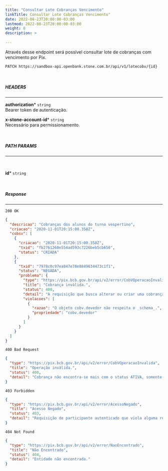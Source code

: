```yaml
---
title: "Consultar Lote Cobranças Vencimento"
linkTitle: Consultar Lote Cobranças Vencimento"
date: 2022-08-23T20:00:00-03:00
lastmod: 2022-08-23T20:00:00-03:00
weight: 8
description: >
  
---
```


Através desse endpoint será possível consultar lote de cobranças com vencimento por Pix.


```
PATCH https://sandbox-api.openbank.stone.com.br/api/v1/lotecobv/{id}
```
<br>

##### **HEADERS**
---

**authorization*** `string`
<br> Bearer token de autenticação.

**x-stone-account-id*** `string`
<br> Necessário para permissionamento.


<br>

##### **PATH PARAMS**
---
<br>

**id*** `string`

<br>

##### **Response**
---

```
200 OK
```

```json
{
  "descricao": "Cobranças dos alunos do turno vespertino",
  "criacao": "2020-11-01T20:15:00.358Z",
  "cobsv": [
    {
      "criacao": "2020-11-01T20:15:00.358Z",
      "txid": "fb2761260e554ad593c7226beb5cb650",
      "status": "CRIADA"
    },
    {
      "txid": "7978c0c97ea847e78e8849634473c1f1",
      "status": "NEGADA",
      "problema": {
        "type": "https://pix.bcb.gov.br/api/v2/error/CobVOperacaoInvalida",
        "title": "Cobrança inválida.",
        "status": 400,
        "detail": "A requisição que busca alterar ou criar uma cobrança com vencimento não respeita o _schema_ ou está semanticamente errada.",
        "violacoes": [
          {
            "razao": "O objeto cobv.devedor não respeita o _schema_.",
            "propriedade": "cobv.devedor"
          }
        ]
      }
    }
  ]
}
```


```
400 Bad Request
```

```json
{
  "type": "https://pix.bcb.gov.br/api/v2/error/CobVOperacaoInvalida",
  "title": "Operação inválida.",
  "status": 400,
  "detail": "Cobrança não encontra-se mais com o status ATIVA, somente cobranças ativas podem ser revisadas."
}
```

```
403 Forbidden
```

```json
{
  "type": "https://pix.bcb.gov.br/api/v2/error/AcessoNegado",
  "title": "Acesso Negado",
  "status": 403,
  "detail": "Requisição de participante autenticado que viola alguma regra de autorização."
}
```

```
404 Not Found
```

```json
{
  "type": "https://pix.bcb.gov.br/api/v2/error/NaoEncontrado",
  "title": "Não Encontrado",
  "status": 404,
  "detail": "Entidade não encontrada."
}
```